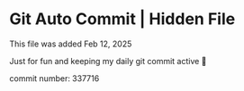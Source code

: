 # Git Auto Commit | Hidden File

This file was added Feb 12, 2025

Just for fun and keeping my daily git commit active 🤪

commit number: 337716
